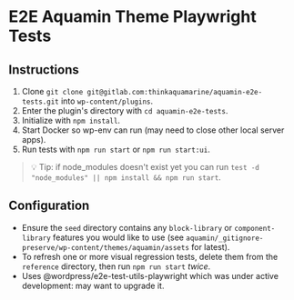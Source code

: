 # E2E Aquamin Theme Playwright Tests

## Instructions

1. Clone `git clone git@gitlab.com:thinkaquamarine/aquamin-e2e-tests.git` into `wp-content/plugins`.
2. Enter the plugin's directory with `cd aquamin-e2e-tests`.
3. Initialize with `npm install`.
4. Start Docker so wp-env can run (may need to close other local server apps).
5. Run tests with `npm run start` or `npm run start:ui`.

> 💡 Tip: if node_modules doesn't exist yet you can run `test -d "node_modules" || npm install && npm run start`.

## Configuration

- Ensure the `seed` directory contains any `block-library` or `component-library` features you would like to use (see `aquamin/_gitignore-preserve/wp-content/themes/aquamin/assets` for latest).
- To refresh one or more visual regression tests, delete them from the `reference` directory, then run `npm run start` _twice_.
- Uses @wordpress/e2e-test-utils-playwright which was under active development: may want to upgrade it.